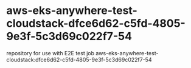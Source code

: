 # aws-eks-anywhere-test-cloudstack-dfce6d62-c5fd-4805-9e3f-5c3d69c022f7-54
repository for use with E2E test job aws-eks-anywhere-test-cloudstack:dfce6d62-c5fd-4805-9e3f-5c3d69c022f7-54
